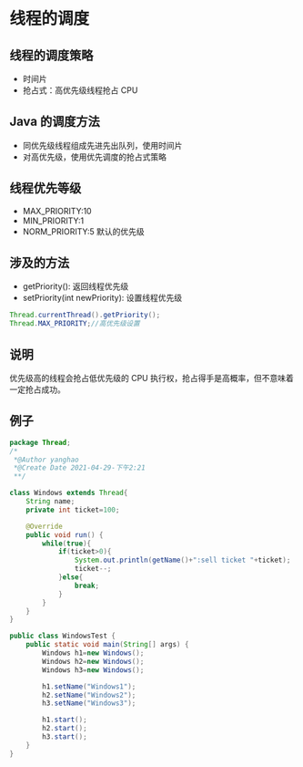 # 线程的调度

## 线程的调度策略

- 时间片
- 抢占式：高优先级线程抢占 CPU 

## Java 的调度方法

- 同优先级线程组成先进先出队列，使用时间片
- 对高优先级，使用优先调度的抢占式策略

## 线程优先等级

- MAX_PRIORITY:10
- MIN_PRIORITY:1
- NORM_PRIORITY:5 默认的优先级

## 涉及的方法

- getPriority(): 返回线程优先级
- setPriority(int newPriority): 设置线程优先级

```java
Thread.currentThread().getPriority();
Thread.MAX_PRIORITY;//高优先级设置
```

## 说明

优先级高的线程会抢占低优先级的 CPU 执行权，抢占得手是高概率，但不意味着一定抢占成功。

## 例子

```java
package Thread;
/*
 *@Author yanghao
 *@Create Date 2021-04-29-下午2:21
 **/

class Windows extends Thread{
    String name;
    private int ticket=100;

    @Override
    public void run() {
        while(true){
            if(ticket>0){
                System.out.println(getName()+":sell ticket "+ticket);
                ticket--;
            }else{
                break;
            }
        }
    }
}

public class WindowsTest {
    public static void main(String[] args) {
        Windows h1=new Windows();
        Windows h2=new Windows();
        Windows h3=new Windows();

        h1.setName("Windows1");
        h2.setName("Windows2");
        h3.setName("Windows3");

        h1.start();
        h2.start();
        h3.start();
    }
}
```



